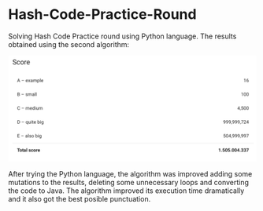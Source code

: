 # Hash-Code-Practice-Round
Solving Hash Code Practice round using Python language. The results obtained using the second algorithm:

![Results obtained](Results.png)

After trying the Python language, the algorithm was improved adding some mutations to the results, deleting some unnecessary loops and converting the code to Java. The algorithm improved its execution time dramatically and it also got the best posible punctuation.
